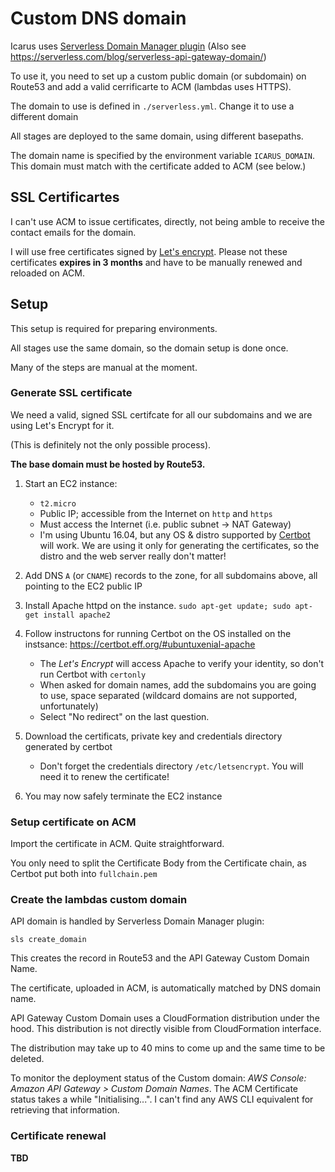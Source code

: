 # Custom DNS domain

Icarus uses [Serverless Domain Manager plugin](https://github.com/amplify-education/serverless-domain-manager)
(Also see https://serverless.com/blog/serverless-api-gateway-domain/)

To use it, you need to set up a custom public domain (or subdomain) on Route53 and add a valid cerrificarte to ACM (lambdas uses HTTPS).

The domain to use is defined in `./serverless.yml`. Change it to use a different domain

All stages are deployed to the same domain, using different basepaths.

The domain name is specified by the environment variable `ICARUS_DOMAIN`.
This domain must match with the certificate added to ACM (see below.)

## SSL Certificartes

I can't use ACM to issue certificates, directly, not being amble to receive the contact emails for the domain. 

I will use free certificates signed by [Let's encrypt](https://letsencrypt.org).
Please not these certificates **expires in 3 months** and have to be manually renewed and reloaded on ACM.

## Setup

This setup is required for preparing environments.

All stages use the same domain, so the domain setup is done once.

Many of the steps are manual at the moment.

### Generate SSL certificate

We need a valid, signed SSL certifcate for all our subdomains and we are using Let's Encrypt for it.

(This is definitely not the only possible process).

**The base domain must be hosted by Route53.**

1. Start an EC2 instance:
    * `t2.micro`
    * Public IP; accessible from the Internet on `http` and `https`
    * Must access the Internet (i.e. public subnet -> NAT Gateway)
    * I'm using Ubuntu 16.04, but any OS & distro supported by [Certbot](https://certbot.eff.org/) will work. We are using it only for generating the certificates, so the distro and the web server really don't matter!

2. Add DNS `A` (or `CNAME`) records to the zone, for all subdomains above, all pointing to the EC2 public IP
3. Install Apache httpd on the instance. 
    `sudo apt-get update; sudo apt-get install apache2`

4. Follow instructons for running Certbot on the OS installed on the instsance: https://certbot.eff.org/#ubuntuxenial-apache
    * The *Let's Encrypt* will access Apache to verify your identity, so don't run Certbot with `certonly`
    * When asked for domain names, add the subdomains you are going to use, space separated (wildcard domains are not supported, unfortunately)
    * Select "No redirect" on the last question.

5. Download the certificats, private key and credentials directory generated by certbot
    * Don't forget the credentials directory `/etc/letsencrypt`. You will need it to renew the certificate!

6. You may now safely terminate the EC2 instance

### Setup certificate on ACM

Import the certificate in ACM. Quite straightforward.

You only need to split the Certificate Body from the Certificate chain, as Certbot put both into `fullchain.pem`

### Create the lambdas custom domain

API domain is handled by Serverless Domain Manager plugin:

```
sls create_domain
```

This creates the record in Route53 and the API Gateway Custom Domain Name.

The certificate, uploaded in ACM, is automatically matched by DNS domain name.

API Gateway Custom Domain uses a CloudFormation distribution under the hood. 
This distribution is not directly visible from CloudFormation interface.

The distribution may take up to 40 mins to come up and the same time to be deleted.

To monitor the deployment status of the Custom domain: *AWS Console: Amazon API Gateway > Custom Domain Names*.
The ACM Certificate status takes a while "Initialising...".
I can't find any AWS CLI equivalent for retrieving that information.

### Certificate renewal

**TBD**
